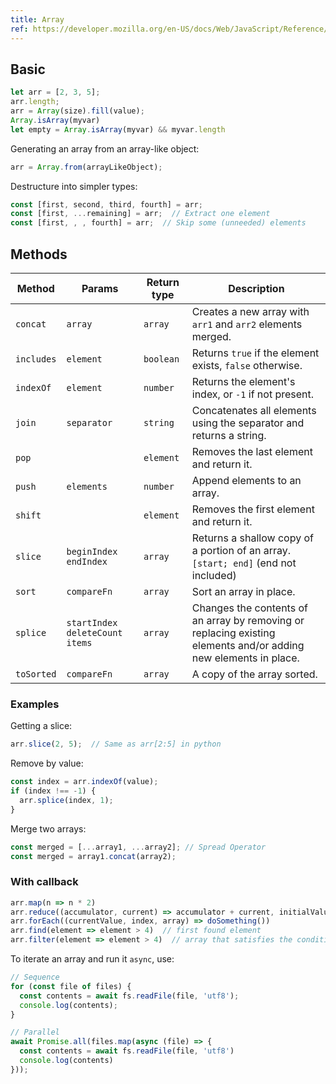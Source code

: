 ```yaml
---
title: Array
ref: https://developer.mozilla.org/en-US/docs/Web/JavaScript/Reference/Global_Objects/Array
---
```


## Basic

```js
let arr = [2, 3, 5];
arr.length;
arr = Array(size).fill(value);
Array.isArray(myvar)
let empty = Array.isArray(myvar) && myvar.length
```

Generating an array from an array-like object:

```js
arr = Array.from(arrayLikeObject);
```

Destructure into simpler types:

```js
const [first, second, third, fourth] = arr;
const [first, ...remaining] = arr;  // Extract one element
const [first, , , fourth] = arr;  // Skip some (unneeded) elements
```

## Methods

| Method     | Params                             | Return type | Description                                                                                                      |
| ---------- | ---------------------------------- | ----------- | ---------------------------------------------------------------------------------------------------------------- |
| `concat`   | `array`                            | `array`     | Creates a new array with `arr1` and `arr2` elements merged.                                                      |
| `includes` | `element`                          | `boolean`   | Returns `true` if the element exists, `false` otherwise.                                                         |
| `indexOf`  | `element`                          | `number`    | Returns the element's index, or `-1` if not present.                                                             |
| `join`     | `separator`                        | `string`    | Concatenates all elements using the separator and returns a string.                                              |
| `pop`      |                                    | `element`   | Removes the last element and return it.                                                                          |
| `push`     | `elements`                         | `number`    | Append elements to an array.                                                                                     |
| `shift`    |                                    | `element`   | Removes the first element and return it.                                                                         |
| `slice`    | `beginIndex` `endIndex`            | `array`     | Returns a shallow copy of a portion of an array. `[start; end]` (end not included)                               |
| `sort`     | `compareFn`                        | `array`     | Sort an array in place.                                                                                          |
| `splice`   | `startIndex` `deleteCount` `items` | `array`     | Changes the contents of an array by removing or replacing existing elements and/or adding new elements in place. |
| `toSorted` | `compareFn`                        | `array`     | A copy of the array sorted.                                                                                      |

### Examples

Getting a slice:

```js
arr.slice(2, 5);  // Same as arr[2:5] in python
```

Remove by value:

```js
const index = arr.indexOf(value);
if (index !== -1) {
  arr.splice(index, 1);
}
```

Merge two arrays:

```js
const merged = [...array1, ...array2]; // Spread Operator
const merged = array1.concat(array2);
```

### With callback

```js
arr.map(n => n * 2)
arr.reduce((accumulator, current) => accumulator + current, initialValue)
arr.forEach((currentValue, index, array) => doSomething())
arr.find(element => element > 4)  // first found element
arr.filter(element => element > 4)  // array that satisfies the condition
```

To iterate an array and run it `async`, use:

```js
// Sequence
for (const file of files) {
  const contents = await fs.readFile(file, 'utf8');
  console.log(contents);
}

// Parallel
await Promise.all(files.map(async (file) => {
  const contents = await fs.readFile(file, 'utf8')
  console.log(contents)
}));
```
